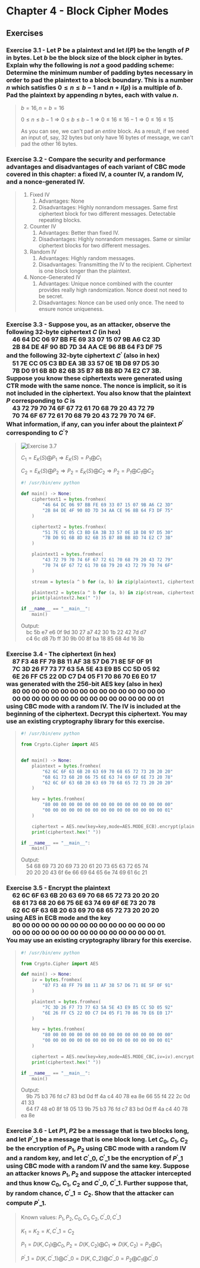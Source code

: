 # Chapter 4 - Block Cipher Modes

## Exercises

### Exercise 3.1 - Let P be a plaintext and let $l(P)$ be the length of $P$ in bytes. Let $b$ be the block size of the block cipher in bytes. Explain why the following is *not* a good padding scheme: Determine the minimum number of padding bytes necessary in order to pad the plaintext to a block boundary. This is a number $n$ which satisfies $0\leq n\leq b-1$ and $n+l(p)$ is a multiple of $b$. Pad the plaintext by appending $n$ bytes, each with value $n$. 

> $b=16,n=b=16$
> 
> $0\leq n\leq b-1\Rightarrow 0\leq b\leq b-1\Rightarrow 0\leq 16\leq 16 - 1\Rightarrow 0\leq 16\leq 15$
> 
> As you can see, we can't pad an *entire* block. As a result, if we need an input of, say, 32 bytes but only have 16 bytes of message, we can't pad the other 16 bytes.

### Exercise 3.2 - Compare the security and performance advantages and disadvantages of each variant of CBC mode covered in this chapter: a fixed IV, a counter IV, a random IV, and a nonce-generated IV.

> 1. Fixed IV
>    1. Advantages: None
>    2. Disadvantages: Highly nonrandom messages. Same first ciphertext block for two different messages. Detectable repeating blocks.
> 2. Counter IV
>    1. Advantages: Better than fixed IV.
>    2. Disadvantages: Highly nonrandom messages. Same or similar ciphertext blocks for two different messages.
> 3. Random IV
>    1. Advantages: Highly random messages.
>    2. Disadvantages: Transmitting the IV to the recipient. Ciphertext is one block longer than the plaintext.
> 4. Nonce-Generated IV
>    1. Advantages: Unique nonce combined with the counter provides really high randomization. Nonce doest not need to be secret.
>    2. Disadvantages: Nonce can be used only once. The need to ensure nonce uniqueness.

### Exercise 3.3 - Suppose you, as an attacker, observe the following 32-byte ciphertext $C$ (in hex)<br/>&emsp;46 64 DC 06 97 BB FE 69 33 07 15 07 9B A6 C2 3D<br/>&emsp;2B 84 DE 4F 90 8D 7D 34 AA CE 96 8B 64 F3 DF 75<br/>and the following 32-byte ciphertext $C^{'}$ (also in hex)<br/>&emsp;51 7E CC 05 C3 BD EA 3B 33 57 0E 1B D8 97 D5 30<br/>&emsp;7B D0 91 6B 8D 82 6B 35 B7 8B BB 8D 74 E2 C7 3B.<br/>Suppose you know these ciphertexts were generated using CTR mode with the same nonce. The nonce is implicit, so it is not included in the ciphertext. You also know that the plaintext $P$ corresponding to $C$ is<br/>&emsp;43 72 79 70 74 6F 67 72 61 70 68 79 20 43 72 79<br/>&emsp;70 74 6F 67 72 61 70 68 79 20 43 72 79 70 74 6F.<br/>What information, if any, can you infer about the plaintext $P^{'}$ corresponding to $C^{'}$?

> ![Exercise 3.7](exercise_4_3.png "Exercise 3.7")
> 
> $C_{1}=E_{K}(S)\bigoplus P_{1}\Rightarrow E_{K}(S)=P_{1}\bigoplus C_{1}$
> 
> $C_{2}=E_{K}(S)\bigoplus P_{2}\Rightarrow P_{2}=E_{K}(S)\bigoplus C_{2}\Rightarrow P_{2}=P_{1}\bigoplus C_{1}\bigoplus C_{2}$
> 
> ```python
> #! /usr/bin/env python
> 
> def main() -> None:
>     ciphertext1 = bytes.fromhex(
>         "46 64 DC 06 97 BB FE 69 33 07 15 07 9B A6 C2 3D"
>         "2B 84 DE 4F 90 8D 7D 34 AA CE 96 8B 64 F3 DF 75"
>     )
> 
>     ciphertext2 = bytes.fromhex(
>         "51 7E CC 05 C3 BD EA 3B 33 57 0E 1B D8 97 D5 30"
>         "7B D0 91 6B 8D 82 6B 35 B7 8B BB 8D 74 E2 C7 3B"
>     )
> 
>     plaintext1 = bytes.fromhex(
>         "43 72 79 70 74 6F 67 72 61 70 68 79 20 43 72 79"
>         "70 74 6F 67 72 61 70 68 79 20 43 72 79 70 74 6F"
>     )
> 
>     stream = bytes(a ^ b for (a, b) in zip(plaintext1, ciphertext1))
> 
>     plaintext2 = bytes(a ^ b for (a, b) in zip(stream, ciphertext2))
>     print(plaintext2.hex(" "))
> 
> if __name__ == "__main__":
>     main()
> ```
> 
> Output:
> <br/>&emsp;bc 5b e7 e6 0f 9d 30 27 a7 42 30 1b 22 42 7d d7
> <br/>&emsp;c4 6c d8 7b ff 30 9b 00 8f ba 18 85 68 4d 16 3b

### Exercise 3.4 - The ciphertext (in hex)<br/>&emsp;87 F3 48 FF 79 B8 11 AF 38 57 D6 71 8E 5F 0F 91<br/>&emsp;7C 3D 26 F7 73 77 63 5A 5E 43 E9 B5 CC 5D 05 92<br/>&emsp;6E 26 FF C5 22 0D C7 D4 05 F1 70 86 70 E6 E0 17<br/>was generated with the 256-bit AES key (also in hex)<br/>&emsp;80 00 00 00 00 00 00 00 00 00 00 00 00 00 00 00<br/>&emsp;00 00 00 00 00 00 00 00 00 00 00 00 00 00 00 01<br/>using CBC mode with a random IV. The IV is included at the beginning of the ciphertext. Decrypt this ciphertext. You may use an existing cryptography library for this exercise.

> ```python
> #! /usr/bin/env python
>
> from Crypto.Cipher import AES
>
>
> def main() -> None:
>     plaintext = bytes.fromhex(
>         "62 6C 6F 63 6B 20 63 69 70 68 65 72 73 20 20 20"
>         "68 61 73 68 20 66 75 6E 63 74 69 6F 6E 73 20 78"
>         "62 6C 6F 63 6B 20 63 69 70 68 65 72 73 20 20 20"
>     )
> 
>     key = bytes.fromhex(
>         "80 00 00 00 00 00 00 00 00 00 00 00 00 00 00 00"
>         "00 00 00 00 00 00 00 00 00 00 00 00 00 00 00 01"
>     )
> 
>     ciphertext = AES.new(key=key,mode=AES.MODE_ECB).encrypt(plaintext)
>     print(ciphertext.hex(" "))
> 
> if __name__ == "__main__":
>     main()
> ```
> 
> Output:
> <br/>&emsp;54 68 69 73 20 69 73 20 61 20 73 65 63 72 65 74
> <br/>&emsp;20 20 20 43 6f 6e 66 69 64 65 6e 74 69 61 6c 21

### Exercise 3.5 - Encrypt the plaintext<br/>&emsp;62 6C 6F 63 6B 20 63 69 70 68 65 72 73 20 20 20<br/>&emsp;68 61 73 68 20 66 75 6E 63 74 69 6F 6E 73 20 78<br/>&emsp;62 6C 6F 63 6B 20 63 69 70 68 65 72 73 20 20 20<br/>using AES in ECB mode and the key<br/>&emsp;80 00 00 00 00 00 00 00 00 00 00 00 00 00 00 00<br/>&emsp;00 00 00 00 00 00 00 00 00 00 00 00 00 00 00 01.<br/>You may use an existing cryptography library for this exercise.

> ```python
> #! /usr/bin/env python
> 
> from Crypto.Cipher import AES
> 
> def main() -> None:
>     iv = bytes.fromhex(
>         "87 F3 48 FF 79 B8 11 AF 38 57 D6 71 8E 5F 0F 91"
>     )
> 
>     plaintext = bytes.fromhex(
>         "7C 3D 26 F7 73 77 63 5A 5E 43 E9 B5 CC 5D 05 92"
>         "6E 26 FF C5 22 0D C7 D4 05 F1 70 86 70 E6 E0 17"
>     )
> 
>     key = bytes.fromhex(
>         "80 00 00 00 00 00 00 00 00 00 00 00 00 00 00 00"
>         "00 00 00 00 00 00 00 00 00 00 00 00 00 00 00 01"
>     )
> 
>     ciphertext = AES.new(key=key,mode=AES.MODE_CBC,iv=iv).encrypt(plaintext)
>     print(ciphertext.hex(" "))
> 
> if __name__ == "__main__":
>     main()
> ```
> 
> Output:
> <br/>&emsp;9b 75 b3 76 fd c7 83 bd 0d ff 4a c4 40 78 ea 8e 66 55 f4 22 2c 0d 41 33
> <br/>&emsp;64 f7 48 e0 8f 18 05 13 9b 75 b3 76 fd c7 83 bd 0d ff 4a c4 40 78 ea 8e

### Exercise 3.6 - Let $P1$, $P2$ be a message that is two blocks long, and let $P^{'}\_{1}$ be a message that is one block long. Let $C_{0}$, $C_{1}$, $C_{2}$ be the encryption of $P_{1}$, $P_{2}$ using CBC mode with a random IV and a random key, and let $C^{'}\_{0}$, $C^{'}\_{1}$ be the encryption of $P^{'}\_{1}$ using CBC mode with a random IV and the same key. Suppose an attacker knows $P_{1}$, $P_{2}$ and suppose the attacker intercepted and thus know $C_{0}$, $C_{1}$, $C_{2}$ and $C^{'}\_{0}$, $C^{'}\_{1}$. Further suppose that, by random chance, $C^{'}\_{1}=C_{2}$. Show that the attacker can compute $P^{'}\_{1}$.

> Known values: $P_{1}, P_{2}, C_{0}, C_{1}, C_{2}, C^{'}\_{0}, C^{'}\_{1}$
> 
> $K_{1}=K_{2}=K, C^{'}\_{1}=C_{2}$
> 
> $P_{1}=D(K,C_{1})\bigoplus C_{0},P_{2}=D(K,C_{2})\bigoplus C_{1}\Rightarrow D(K,C_{2})=P_{2}\bigoplus C_{1}$
> 
> $P^{'}\_{1}=D(K,C^{'}\_{1})\bigoplus C^{'}\_{0}=D(K,C\_{2})\bigoplus C^{'}\_{0}=P_{2}\bigoplus C_{1}\bigoplus C^{'}\_{0}$
